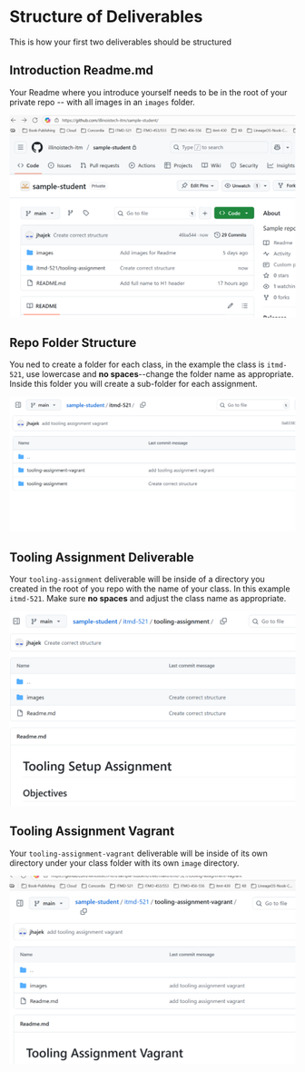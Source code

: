# Structure of Deliverables

This is how your first two deliverables should be structured

## Introduction Readme.md

Your Readme where you introduce yourself needs to be in the root of your private repo -- with all images in an `images` folder.

![*Introduction Readme.md Structure*](./images/introduction-readme-structure.png "Introduction Readme.md Structure")

## Repo Folder Structure

You ned to create a folder for each class, in the example the class is `itmd-521`, use lowercase and **no spaces**--change the folder name as appropriate. Inside this folder you will create a sub-folder for each assignment.

![*Repo Folder Structure*](./images/folder-structure.png "Repo Folder Structure")

## Tooling Assignment Deliverable

Your `tooling-assignment` deliverable will be inside of a directory you created in the root of you repo with the name of your class. In this example `itmd-521`. Make sure **no spaces** and adjust the class name as appropriate.

![*Tooling Assignment Structure*](./images/tooling-assignment-structure.png "Tooling Assignment Strucutre")

## Tooling Assignment Vagrant

Your `tooling-assignment-vagrant` deliverable will be inside of its own directory under your class folder with its own `image` directory.

![*Tooling Assignment Vagrant*](./images/tooling-assignment-vagrant-structure.png "Tooling Assignment Vagrant Structure")
